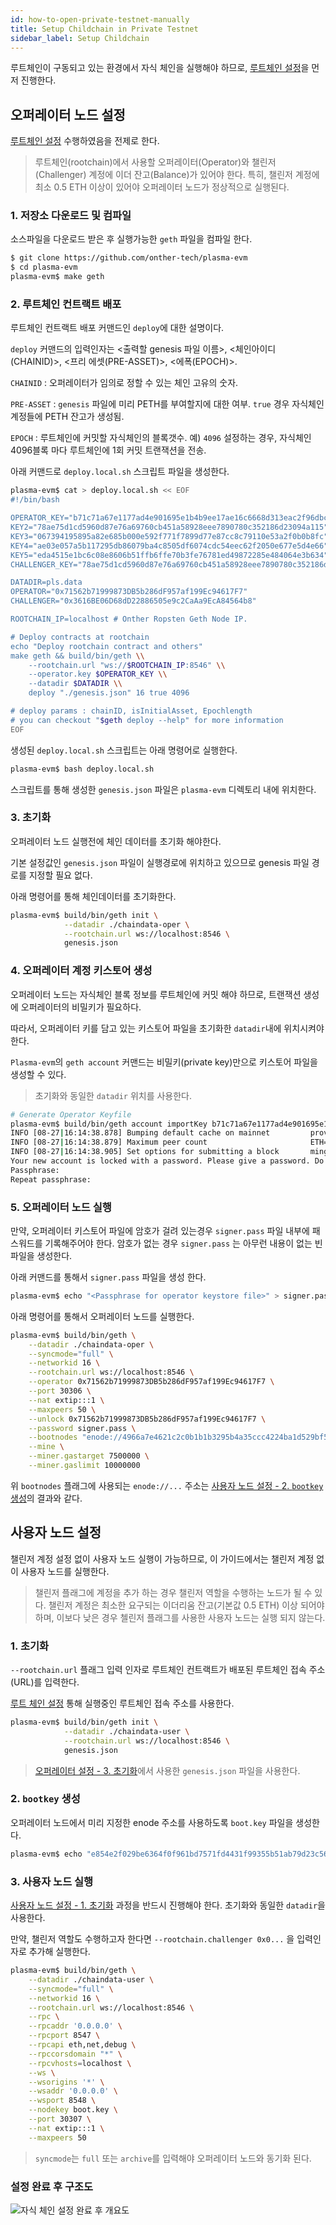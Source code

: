 ```yaml
---
id: how-to-open-private-testnet-manually
title: Setup Childchain in Private Testnet
sidebar_label: Setup Childchain
---
```


루트체인이 구동되고 있는 환경에서 자식 체인을 실행해야 하므로, [루트체인 설정](how-to-open-private-testnet-rootchain#루트-체인-설정)을 먼저 진행한다.

## 오퍼레이터 노드 설정
[루트체인 설정](how-to-open-private-testnet-rootchain#%EB%B6%80%EB%AA%A8-%EC%B2%B4%EC%9D%B8-%EC%84%A4%EC%A0%95%ED%95%98%EA%B8%B0) 수행하였음을 전제로 한다.

> 루트체인(rootchain)에서 사용할 오퍼레이터(Operator)와 챌린저(Challenger) 계정에 이더 잔고(Balance)가 있어야 한다.
특히, 챌린저 계정에 최소 0.5 ETH 이상이 있어야 오퍼레이터 노드가 정상적으로 실행된다.

### 1. 저장소 다운로드 및 컴파일

소스파일을 다운로드 받은 후 실행가능한 `geth` 파일을 컴파일 한다.

```bash
$ git clone https://github.com/onther-tech/plasma-evm
$ cd plasma-evm
plasma-evm$ make geth
```

### 2. 루트체인 컨트랙트 배포

루트체인 컨트랙트 배포 커맨드인 `deploy`에 대한 설명이다.

`deploy` 커맨드의 입력인자는 <출력할 genesis 파일 이름>, <체인아이디(CHAINID)>, <프리 에셋(PRE-ASSET)>, <에폭(EPOCH)>.

`CHAINID` : 오퍼레이터가 임의로 정할 수 있는 체인 고유의 숫자.

`PRE-ASSET` : `genesis` 파일에 미리 PETH를 부여할지에 대한 여부. `true` 경우 자식체인 계정들에 PETH 잔고가 생성됨.

`EPOCH` : 루트체인에 커밋할 자식체인의 블록갯수.
예) `4096` 설정하는 경우, 자식체인 4096블록 마다 루트체인에 1회 커밋 트랜잭션을 전송.

아래 커맨드로 `deploy.local.sh` 스크립트 파일을 생성한다.
```sh
plasma-evm$ cat > deploy.local.sh << EOF
#!/bin/bash

OPERATOR_KEY="b71c71a67e1177ad4e901695e1b4b9ee17ae16c6668d313eac2f96dbcda3f291"
KEY2="78ae75d1cd5960d87e76a69760cb451a58928eee7890780c352186d23094a115"
KEY3="067394195895a82e685b000e592f771f7899d77e87cc8c79110e53a2f0b0b8fc"
KEY4="ae03e057a5b117295db86079ba4c8505df6074cdc54eec62f2050e677e5d4e66"
KEY5="eda4515e1bc6c08e8606b51ffb6ffe70b3fe76781ed49872285e484064e3b634"
CHALLENGER_KEY="78ae75d1cd5960d87e76a69760cb451a58928eee7890780c352186d23094a114"

DATADIR=pls.data
OPERATOR="0x71562b71999873DB5b286dF957af199Ec94617F7"
CHALLENGER="0x3616BE06D68dD22886505e9c2CaAa9EcA84564b8"

ROOTCHAIN_IP=localhost # Onther Ropsten Geth Node IP.

# Deploy contracts at rootchain
echo "Deploy rootchain contract and others"
make geth && build/bin/geth \\
    --rootchain.url "ws://$ROOTCHAIN_IP:8546" \\
    --operator.key $OPERATOR_KEY \\
    --datadir $DATADIR \\
    deploy "./genesis.json" 16 true 4096

# deploy params : chainID, isInitialAsset, Epochlength
# you can checkout "$geth deploy --help" for more information
EOF
```

생성된 `deploy.local.sh` 스크립트는 아래 명령어로 실행한다.

```sh
plasma-evm$ bash deploy.local.sh
```

스크립트를 통해 생성한 `genesis.json` 파일은 `plasma-evm` 디렉토리 내에 위치한다.

### 3. 초기화

오퍼레이터 노드 실행전에 체인 데이터를 초기화 해야한다.

기본 설정값인 `genesis.json` 파일이 실행경로에 위치하고 있으므로 genesis 파일 경로를 지정할 필요 없다.

아래 명령어를 통해 체인데이터를 초기화한다.

```bash
plasma-evm$ build/bin/geth init \
            --datadir ./chaindata-oper \
            --rootchain.url ws://localhost:8546 \
            genesis.json
```

### 4. 오퍼레이터 계정 키스토어 생성

오퍼레이터 노드는 자식체인 블록 정보를 루트체인에 커밋 해야 하므로, 트랜잭션 생성에 오퍼레이터의 비밀키가 필요하다.

따라서, 오퍼레이터 키를 담고 있는 키스토어 파일을 초기화한 `datadir`내에 위치시켜야 한다.

`Plasma-evm`의 `geth account` 커맨드는 비밀키(private key)만으로 키스토어 파일을 생성할 수 있다.

> 초기화와 동일한 `datadir` 위치를 사용한다.

```bash
# Generate Operator Keyfile
plasma-evm$ build/bin/geth account importKey b71c71a67e1177ad4e901695e1b4b9ee17ae16c6668d313eac2f96dbcda3f291 --datadir pls.data
INFO [08-27|16:14:38.878] Bumping default cache on mainnet         provided=1024 updated=4096
INFO [08-27|16:14:38.879] Maximum peer count                       ETH=50 LES=0 total=50
INFO [08-27|16:14:38.905] Set options for submitting a block       mingaspirce=1000000000 maxgasprice=100000000000 resubmit=0s
Your new account is locked with a password. Please give a password. Do not forget this password.
Passphrase:
Repeat passphrase:
```

### 5. 오퍼레이터 노드 실행

만약, 오퍼레이터 키스토어 파일에 암호가 걸려 있는경우 `signer.pass` 파일 내부에 패스워드를 기록해주어야 한다. 암호가 없는 경우 `signer.pass` 는 아무런 내용이 없는 빈파일을 생성한다.

아래 커맨드를 통해서 `signer.pass` 파일을 생성 한다.

```bash
plasma-evm$ echo "<Passphrase for operator keystore file>" > signer.pass
```

아래 명령어를 통해서 오퍼레이터 노드를 실행한다.

```bash
plasma-evm$ build/bin/geth \
    --datadir ./chaindata-oper \
    --syncmode="full" \
    --networkid 16 \
    --rootchain.url ws://localhost:8546 \
    --operator 0x71562b71999873DB5b286dF957af199Ec94617F7 \
    --port 30306 \
    --nat extip:::1 \
    --maxpeers 50 \
    --unlock 0x71562b71999873DB5b286dF957af199Ec94617F7 \
    --password signer.pass \
    --bootnodes "enode://4966a7e4621c2c0b1b1b3295b4a35ccc4224ba1d529bf5aa2323e4650f6075bd5eb6618372b2579965819347307f1f97315ce91b09ca342d60c2e98ad88db9f3@127.0.0.1:30307" \
    --mine \
    --miner.gastarget 7500000 \
    --miner.gaslimit 10000000
```

위 `bootnodes` 플래그에 사용되는 `enode://...` 주소는 [사용자 노드 설정 - 2. `bootkey` 생성](how-to-open-private-testnet-manually#2-bootkey-생성)의 결과와 같다.

## 사용자 노드 설정

챌린저 계정 설정 없이 사용자 노드 실행이 가능하므로, 이 가이드에서는 챌린저 계정 없이 사용자 노드를 실행한다.

> 챌린저 플래그에 계정을 추가 하는 경우 챌린저 역할을 수행하는 노드가 될 수 있다. 챌린저 계정은 최소한 요구되는 이더리움 잔고(기본값 0.5 ETH) 이상 되어야 하며, 이보다 낮은 경우 첼린저 플래그를 사용한 사용자 노드는 실행 되지 않는다.

### 1. 초기화

`--rootchain.url` 플래그 입력 인자로 루트체인 컨트랙트가 배포된 루트체인 접속 주소(URL)를 입력한다.

[루트 체인 설정](how-to-open-private-testnet-rootchain#루트-체인-설정) 통해 실행중인 루트체인 접속 주소를 사용한다.

```bash
plasma-evm$ build/bin/geth init \
            --datadir ./chaindata-user \
            --rootchain.url ws://localhost:8546 \
            genesis.json
```
> [오퍼레이터 설정 - 3. 초기화](how-to-open-private-testnet-manually#3-초기화)에서 사용한 `genesis.json` 파일을 사용한다.

### 2. `bootkey` 생성

오퍼레이터 노드에서 미리 지정한 enode 주소를 사용하도록 `boot.key` 파일을 생성한다.

```bash
plasma-evm$ echo "e854e2f029be6364f0f961bd7571fd4431f99355b51ab79d23c56506f5f1a7c3" > boot.key
```

### 3. 사용자 노드 실행

[사용자 노드 설정 - 1. 초기화](how-to-open-private-testnet-manually#1-초기화) 과정을 반드시 진행해야 한다. 초기화와 동일한 `datadir`을 사용한다.

만약, 챌린저 역할도 수행하고자 한다면 `--rootchain.challenger 0x0...` 을 입력인자로 추가해 실행한다.

```bash
plasma-evm$ build/bin/geth \
    --datadir ./chaindata-user \
    --syncmode="full" \
    --networkid 16 \
    --rootchain.url ws://localhost:8546 \
    --rpc \
    --rpcaddr '0.0.0.0' \
    --rpcport 8547 \
    --rpcapi eth,net,debug \
    --rpccorsdomain "*" \
    --rpcvhosts=localhost \
    --ws \
    --wsorigins '*' \
    --wsaddr '0.0.0.0' \
    --wsport 8548 \
    --nodekey boot.key \
    --port 30307 \
    --nat extip:::1 \
    --maxpeers 50
```

> `syncmode`는 `full` 또는 `archive`를 입력해야 오퍼레이터 노드와 동기화 된다.

### 설정 완료 후 구조도

![자식 체인 설정 완료 후 개요도](assets/guides_private_testnet_manually.png)